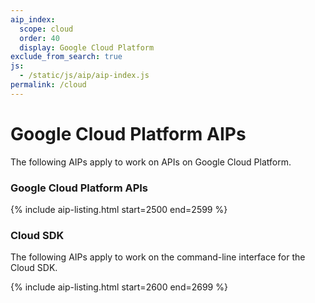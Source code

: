 ```yaml
---
aip_index:
  scope: cloud
  order: 40
  display: Google Cloud Platform
exclude_from_search: true
js:
  - /static/js/aip/aip-index.js
permalink: /cloud
---
```


# Google Cloud Platform AIPs

The following AIPs apply to work on APIs on Google Cloud Platform.

### Google Cloud Platform APIs

{% include aip-listing.html start=2500 end=2599 %}

### Cloud SDK

The following AIPs apply to work on the command-line interface for the Cloud
SDK.

{% include aip-listing.html start=2600 end=2699 %}
